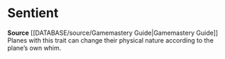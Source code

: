﻿---
id: '286'
name: Sentient
rarity: Common
rus_type_level: null
source: '[[DATABASE/source/Gamemastery Guide|Gamemastery Guide]]'
trait:
- Sentient
type: Trait

---
# Sentient

**Source** [[DATABASE/source/Gamemastery Guide|Gamemastery Guide]]
Planes with this trait can change their physical nature according to the plane’s own whim.